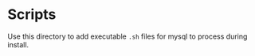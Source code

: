 # Scripts  
  
Use this directory to add executable `.sh` files for mysql to process during install.

